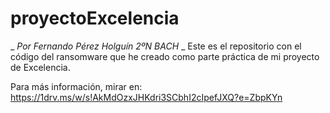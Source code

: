 # proyectoExcelencia
_ _Por Fernando Pérez Holguín 2ºN BACH_ _
  Este es el repositorio con el código del ransomware que he creado como parte práctica de mi proyecto de Excelencia.

Para más información, mirar en: https://1drv.ms/w/s!AkMdOzxJHKdri3SCbhI2cIpefJXQ?e=ZbpKYn 
